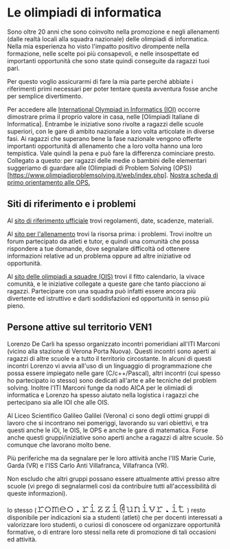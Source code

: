 # Le olimpiadi di informatica

Sono oltre 20 anni che sono coinvolto nella promozione e negli allenamenti (dalle realtà locali alla squadra nazionale) delle olimpiadi di informatica.
Nella mia esperienza ho visto l'impatto positivo dirompente nella formazione, nelle scelte poi più consapevoli, e nelle insospettate ed importanti opportunità che sono state quindi conseguite da ragazzi tuoi pari.

Per questo voglio assicurarmi di fare la mia parte perché abbiate i riferimenti primi necessari per poter tentare questa avventura fosse anche per semplice divertimento.

Per accedere alle [International Olympiad in Informatics (IOI)](https://ioinformatics.org/) occorre dimostrare prima il proprio valore in casa, nelle [Olimpiadi Italiane di Informatica]. Entrambe le iniziative sono rivolte a ragazzi delle scuole superiori, con le gare di ambito nazionale a loro volta articolate in diverse fasi. Ai ragazzi che superano bene la fase nazionale vengono offerte importanti opportunità di allenamento che a loro volta hanno una loro tempistica. Vale quindi la pena e può fare la differenza cominciare presto.
Collegato a questo: per ragazzi delle medie o bambini delle elementari suggeriamo di guardare alle (Olimpiadi di Problem Solving (OPS))[https://www.olimpiadiproblemsolving.it/web/index.php]. [Nostra scheda di primo orientamento alle OPS.](OPS.ms)

## Siti di riferimento e i problemi

Al [sito di riferimento ufficiale](https://www.olimpiadi-informatica.it/index.php/allenamenti.html) trovi regolamenti, date, scadenze, materiali.

Al [sito per l'allenamento](https://training.olinfo.it/#/overview) trovi la risorsa prima: i problemi. Trovi inoltre un forum partecipato da atleti e tutor, e quindi una comunità che possa rispondere a tue domande, dove segnalare difficoltà od ottenere informazioni relative ad un problema oppure ad altre iniziative od opportunità.

Al [sito delle olimpiadi a squadre (OIS)](https://sites.google.com/aldini.istruzioneer.it/olimpiadi-informatica-squadre/homepage) trovi il fitto calendario, la vivace comunità, e le iniziative collegate a queste gare che tanto piacciono ai ragazzi. Partecipare con una squadra può infatti essere ancora più divertente ed istruttivo e darti soddisfazioni ed opportunità in senso più pieno.  


## Persone attive sul territorio VEN1

Lorenzo De Carli ha spesso organizzato incontri pomeridiani all'ITI Marconi (vicino alla stazione di Verona Porta Nuova). 
Questi incontri sono aperti ai ragazzi di altre scuole e a tutto il territorio circostante. In alcuni di questi incontri Lorenzo vi avvia all'uso di un linguaggio di programmazione che possa essere impiegato nelle gare (C/c++/Pascal), altri incontri (cui spesso ho partecipato io stesso) sono dedicati all'arte e alle tecniche del problem solving.
Inoltre l'ITI Marconi funge da nodo AICA per le olimiadi di informatica e Lorenzo ha spesso aiutato nella logistica i ragazzi che pertecipano sia alle IOI che alle OIS. 

Al Liceo Scientifico Galileo Galilei (Verona) ci sono degli ottimi gruppi di lavoro che si incontrano nei pomeriggi, lavorando su vari obiettivi, e tra questi anche le iOi, le OIS, le OPS e anche le gare di matematica. Forse anche questi gruppi/iniziative sono aperti anche a ragazzi di altre scuole. Sò comunque che lavorano molto bene.

Più periferiche ma da segnalare per le loro attività anche l'IIS Marie Curie, Garda (VR) e l'ISS Carlo Anti Villafranca, Villafranca (VR).

Non escludo che altri gruppi possano essere attualmente attivi presso altre scuole (vi prego di segnalarmeli così da contribuire tutti all'accessibilità di queste informazioni).

Io stesso (![un block-notes con matita](gifs/simpleAntiSpamVR.gif)) resto disponibile per indicazioni sia a studenti (atleti) che per docenti interessati a valorizzare loro studenti, o curiosi di conoscere od organizzare opportunità formative, o di entrare loro stessi nella rete di promozione di tali occasioni ed attività.
